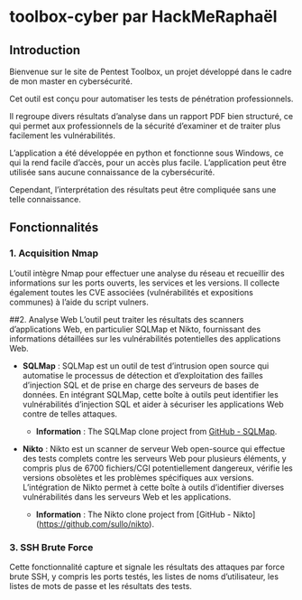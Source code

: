 # toolbox-cyber par HackMeRaphaël

## Introduction

Bienvenue sur le site de Pentest Toolbox, un projet développé dans le cadre de mon master en cybersécurité.

Cet outil est conçu pour automatiser les tests de pénétration professionnels.

Il regroupe divers résultats d’analyse dans un rapport PDF bien structuré, ce qui permet aux professionnels de la sécurité d’examiner et de traiter plus facilement les vulnérabilités.

L’application a été développée en python et fonctionne sous Windows, ce qui la rend facile d’accès, pour un accès plus facile. L’application peut être utilisée sans aucune connaissance de la cybersécurité.

Cependant, l’interprétation des résultats peut être compliquée sans une telle connaissance.

## Fonctionnalités

### 1. Acquisition Nmap
L’outil intègre Nmap pour effectuer une analyse du réseau et recueillir des informations sur les ports ouverts, les services et les versions.
Il collecte également toutes les CVE associées (vulnérabilités et expositions communes) à l’aide du script vulners.

##2. Analyse Web
L’outil peut traiter les résultats des scanners d’applications Web, en particulier SQLMap et Nikto, fournissant des informations détaillées sur les vulnérabilités potentielles des applications Web.

- **SQLMap** : SQLMap est un outil de test d’intrusion open source qui automatise le processus de détection et d’exploitation des failles d’injection SQL et de prise en charge des serveurs de bases de données. En intégrant SQLMap, cette boîte à outils peut identifier les vulnérabilités d’injection SQL et aider à sécuriser les applications Web contre de telles attaques.
  - **Information** : The SQLMap clone project from [GitHub - SQLMap](https://github.com/sqlmapproject/sqlmap).
  
- **Nikto** : Nikto est un scanner de serveur Web open-source qui effectue des tests complets contre les serveurs Web pour plusieurs éléments, y compris plus de 6700 fichiers/CGI potentiellement dangereux, vérifie les versions obsolètes et les problèmes spécifiques aux versions. L’intégration de Nikto permet à cette boîte à outils d’identifier diverses vulnérabilités dans les serveurs Web et les applications.
  - **Information** : The Nikto clone project from [GitHub - Nikto] (https://github.com/sullo/nikto).

### 3. SSH Brute Force
Cette fonctionnalité capture et signale les résultats des attaques par force brute SSH, y compris les ports testés, les listes de noms d’utilisateur, les listes de mots de passe et les résultats des tests.
